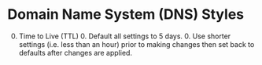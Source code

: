 # Domain Name System (DNS) Styles

0. Time to Live (TTL)
    0. Default all settings to 5 days.
    0. Use shorter settings (i.e. less than an hour) prior to making changes then set back to defaults after changes
       are applied.
